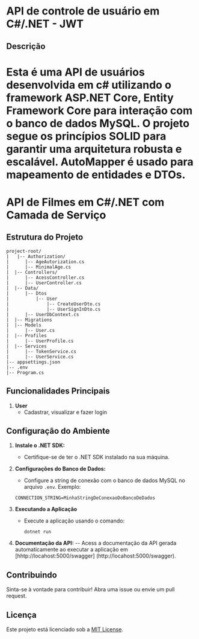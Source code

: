 # API de controle de usuário em C#/.NET - JWT

## Descrição

Esta é uma API de usuários desenvolvida em c# utilizando o framework ASP.NET Core, Entity Framework Core para interação com o banco
de dados MySQL. O projeto segue os princípios SOLID para garantir uma arquitetura robusta e escalável. AutoMapper é usado para
mapeamento de entidades e DTOs.
=======

# API de Filmes em C#/.NET com Camada de Serviço

## Estrutura do Projeto

```
project-root/
|   |-- Authorization/
|      |-- AgeAutorization.cs
|      |-- MinimalAge.cs
|  |-- Controllers/
|      |-- AcessController.cs
|      |-- UserController.cs
|  |-- Data/
|      |-- Dtos
|          |-- User
|              |-- CreateUserDto.cs
|              |-- UserSignInDto.cs
|      |-- UserDbContext.cs
|  |-- Migrations
|  |-- Models
|      |-- User.cs
|  |-- Profiles
|      |-- UserProfile.cs
|  |-- Services
|      |-- TokenService.cs
|      |-- UserService.cs
|-- appsettings.json
|-- .env
|-- Program.cs
```

## Funcionalidades Principais

1. **User**
   - Cadastrar, visualizar e fazer login

## Configuração do Ambiente

1. **Instale o .NET SDK:**
   - Certifique-se de ter o .NET SDK instalado na sua máquina.

2. **Configurações do Banco de Dados:**
   - Configure a string de conexão com o banco de dados MySQL no arquivo `.env`. Exemplo:
   ```
   CONNECTION_STRING=MinhaStringDeConexaoDoBancoDeDados
   ```
3. **Executando a Aplicação**
   - Execute a aplicação usando o comando:
     ```
     dotnet run
     ```
4. **Documentação da API:**
   -- Acess a documentação da API gerada automaticamente ao executar a aplicação em [hhtp://locahost:5000/swagger]
   (http://locahost:5000/swagger).

## Contribuindo

Sinta-se à vontade para contribuir! Abra uma issue ou envie um pull request.

## Licença

Este projeto está licenciado sob a [MIT License](LICENSE).
